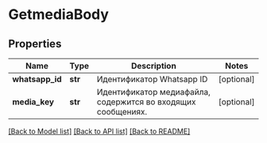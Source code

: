 # GetmediaBody

## Properties
Name | Type | Description | Notes
------------ | ------------- | ------------- | -------------
**whatsapp_id** | **str** | Идентификатор Whatsapp ID | [optional] 
**media_key** | **str** | Идентификатор медиафайла, содержится во входящих сообщениях. | [optional] 

[[Back to Model list]](../README.md#documentation-for-models) [[Back to API list]](../README.md#documentation-for-api-endpoints) [[Back to README]](../README.md)

